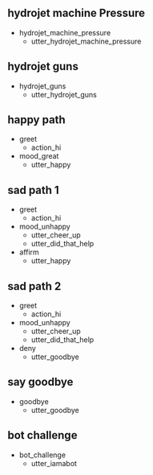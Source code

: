 ## hydrojet machine Pressure
* hydrojet_machine_pressure
  - utter_hydrojet_machine_pressure

## hydrojet guns
* hydrojet_guns
  - utter_hydrojet_guns

## happy path
* greet
  - action_hi
* mood_great
  - utter_happy

## sad path 1
* greet
  - action_hi
* mood_unhappy
  - utter_cheer_up
  - utter_did_that_help
* affirm
  - utter_happy

## sad path 2
* greet
  - action_hi
* mood_unhappy
  - utter_cheer_up
  - utter_did_that_help
* deny
  - utter_goodbye

## say goodbye
* goodbye
  - utter_goodbye

## bot challenge
* bot_challenge
  - utter_iamabot
